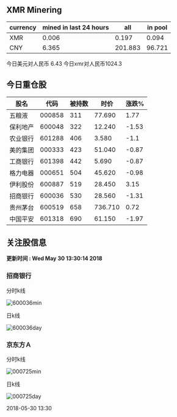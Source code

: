 ## XMR Minering

|currency|mined in last 24 hours|all|in pool|
|---|---|---|---|
|XMR|0.006|0.197|0.094|
|CNY|6.365|201.883|96.721|

今日美元对人民币 6.43	今日xmr对人民币1024.3


## 今日重仓股 

|股名|代码|被持数|时价|涨跌%|
|---|---|---|---|---|
|五粮液|000858|311|77.690|1.77|
|保利地产|600048|322|12.240|-1.53|
|农业银行|601288|406|3.580|-1.1|
|美的集团|000333|423|51.040|-0.87|
|工商银行|601398|442|5.690|-0.87|
|格力电器|000651|504|45.620|-0.98|
|伊利股份|600887|519|28.450|3.15|
|招商银行|600036|530|28.560|-1.31|
|贵州茅台|600519|658|736.710|0.72|
|中国平安|601318|690|61.150|-1.97|

## 关注股信息
**更新时间 : Wed May 30 13:30:14 2018**
### 招商银行 
分时k线

![600036min](http://image.sinajs.cn/newchart/min/n/sh600036.gif)

日k线

![600036day](http://image.sinajs.cn/newchart/daily/n/sh600036.gif)

### 京东方Ａ 
分时k线

![000725min](http://image.sinajs.cn/newchart/min/n/sz000725.gif)

日k线

![000725day](http://image.sinajs.cn/newchart/daily/n/sz000725.gif)

2018-05-30 13:30